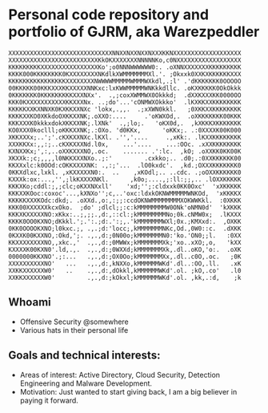 # Personal code repository and portfolio of GJRM, aka Warezpeddler

```
XXXXXXXXXXXXXXXXXXXXXXXXXXXXXNNXXNXXNXXNXXXKKNXXXXXXXXXXXXXXXXXXX
XXXXXXXXXXXXXXXXXXXXXXXXXKkOKXXXXXXXNNNNNKo,c0NXXXXXXXXXXXXXXXXXX
KKKKKKKKKXXXXXXXXXXXXXXXXKo';o0NNNWWWWWW0:. .oXNNXXXXXXXKKKKKKKKK
KKKK000KKKKKKKK0KXXXXXXXXNKdlkXWMMMMMMMXl.'. ;Okxxk0XXKXKKKKKKXXX
KKKKKKKKKKKKKKKKXXXXXXXXNWWWWMMMMMWMMMWXkdl,.;l' .'dKKKKKKK0OOOOO
00KKKKK00KKKXXXKKXXXXXNNKxc:lxKWWMMMMMWNKkkdllc. .oKXKKKKK0OkOkkk
0KKKKKKK0KKKKKKKKKXXXNXx'.  .,;coxXWMMWX0Okkkd;  .dXXKXXXKK0000OO
KKK0KXXXXXXXXXXXKKXXXNx. ..;do'...'cONMWXOkkko'  .lKXKKXXKKKKKKKK
KKKKKXXKXNNXK0KXKKXXNXc 'lokx,.,,.  .;xXWN0kkl.   ;0XKKXXKKKKKKKK
KKKKXXKO0XKkdoOXKKXXNK;.oXXO:....     .'oKWXOd,.  .oXKKKKKKK00KKK
KKKXXXK0kkkxdokXKKXXNK;.lXNk'  .,;lo;.   'oKX0d,.  ,kXKKKXKKKKKKK
KO0XXX0koclll;oKKKXXNK;.:OXo. 'd0KKx,      'oKKx;. .:0XXXXK00K000
XKKXXXx;..';'.cKXKXXNXc.lKXl. .'','....     .,xKk:. .lKXXKKKKKKKK
XXXKKXx:,,:;..cKXKXXXNd.l0x,    ...'....    ...:OOc. .xXXKKKKKKKK
KXNXXKx;',:,..oXXKXXXNO,.oc.    ....... .':lc.  ,kO; .oXXKK0KK00K
XKXXk:;c;,,,,l0NKKXXXNXo..;:'         .cxkko;.. .d0;.:0XXKKKKKK00
KKXXxlc:k0OOd:cOKKXXXXNK: .,:;'...  .lO0kxdc'.  ,kd.;OXXXKKKKKKK0
0KKXdlxc,lxkl. ,xKXXXXXN0:.  ..    ,xKOdl;.. ..cdc. .;oOXXKKKKKK0
KXXXk:ox:...,'',;lkKXXXXNKl.      ,k0o;....,;:ll:;;,.. .lOXXKKKKK
KKKXKo;cddl:;,;clc;oKXXNXxll'    'xd;'';:cldxxk0KK0Oxc'  'xXKKKKK
KKKXXKOoc:coxoc'...,kXNXo'';c,..'oxc:ldxkOKNWMMMMMWNKOd,  'xKKKKX
KKKKKXXXKOdc:dkd;. .oXXd.,o:,:;;:ccdOKNWMMMMMMMMXOKWWKkl.  :0XKKK
KKK00XXXXXXkcxOko.  ;do' ;dlcl;;:c:kMMMMMMMMW0ONk'oNMN0d'  'kXKKK
KKKXKXXXXXNO:xKkx:..;,;;.,d:,::cl:;kMMMMMMMMNo;0k.cNMW0x;  .lKXXX
KKKK0OO0KXNO;dKkkl.';.':.;d:.':;,.'kMMMMMMMWXl;0x.;KMXxd:.  ,OXKK
0KK0OOOOKXNO;l0kxc.;, .,.;d:'locc;,kMMMMMMMNKc,Od.,0W0::c.  .dXKK
0KXXK00KXXNO,:Okd,';. .,.,d:;0N00o;kMMMMMMMN0:'ko.'ON0;;l.   :0XX
KKXXXXXXXXNO,,xkc.,'  .,.,d:;0MWWx;kMMMMMMMXk;'xo..xXO;,o,   'kXX
KXXXXK00KXN0'.ld,.,.  .,.,d:;0WXXd;kMMMMMMMXk,.dl..oKO,'o:.  .oXK
0000000KKXNO'.;:...   .,.,d:;OX0Oo;kMMMMMMMXx,.dl..c0O,.oc.   ;0K
XXXXXXXXXXNO'   ...   .,.,d:,kNXXo,kMMMMMMWKd'.dl..:OO,.ll.   .xK
XXKKXXXXXXW0'   ..    .,.,d:,dOkkl,kMMMMMMWKd'.ol. ;kO,.co'   .l0
XXKKXXXXXXW0'         .,.,d:;kOkxl;kMMMMMMWKd'.ol. ,kk,.:d,    ;k
```

## Whoami
- Offensive Security @somewhere
- Various hats in their personal life

## Goals and technical interests:
- Areas of interest: Active Directory, Cloud Security, Detection Engineering and Malware Development.  
- Motivation: Just wanted to start giving back, I am a big believer in paying it forward.

<!---
warezpeddler/warezpeddler is a ✨ special ✨ repository because its `README.md` (this file) appears on your GitHub profile.
You can click the Preview link to take a look at your changes.
--->
